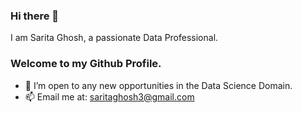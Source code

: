 ### Hi there 👋
I am Sarita Ghosh, a passionate Data Professional. 
### Welcome to my Github Profile.
* 🔭 I’m open to any new opportunities in the Data Science Domain.
* 📫 Email me at: saritaghosh3@gmail.com
<!--
**S3Ghosh/S3Ghosh** is a ✨ _special_ ✨ repository because its `README.md` (this file) appears on your GitHub profile.

Here are some ideas to get you started:


- 🌱 I’m currently learning ...
- 👯 I’m looking to collaborate on ...
- 🤔 I’m looking for help with ...
- 💬 Ask me about ...
- 📫 How to reach me: ...
- 😄 Pronouns: ...
- ⚡ Fun fact: ...
-->

